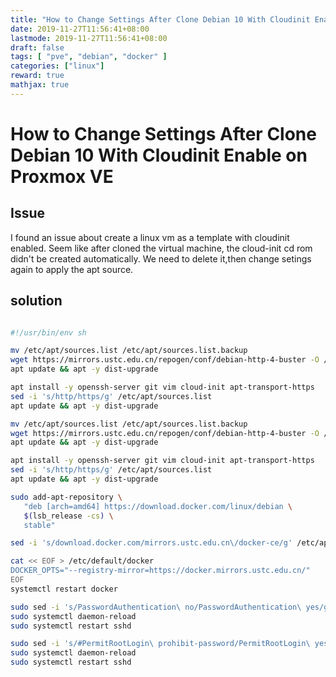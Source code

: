 ```yaml
---
title: "How to Change Settings After Clone Debian 10 With Cloudinit Enable on Proxmox Ve"
date: 2019-11-27T11:56:41+08:00
lastmode: 2019-11-27T11:56:41+08:00
draft: false
tags: [ "pve", "debian", "docker" ]
categories: ["linux"]
reward: true
mathjax: true
---
```


# How to Change Settings After Clone Debian 10 With Cloudinit Enable on Proxmox VE


## Issue

I found an issue about create a linux vm as a template with cloudinit enabled. Seem like after cloned the virtual machine, the cloud-init cd rom didn't be created automatically. We need to delete it,then change setings again to apply the apt source.

## solution


```bash

#!/usr/bin/env sh

mv /etc/apt/sources.list /etc/apt/sources.list.backup
wget https://mirrors.ustc.edu.cn/repogen/conf/debian-http-4-buster -O /etc/apt/sources.list
apt update && apt -y dist-upgrade

apt install -y openssh-server git vim cloud-init apt-transport-https
sed -i 's/http/https/g' /etc/apt/sources.list
apt update && apt -y dist-upgrade

mv /etc/apt/sources.list /etc/apt/sources.list.backup
wget https://mirrors.ustc.edu.cn/repogen/conf/debian-http-4-buster -O /etc/apt/sources.list
apt update && apt -y dist-upgrade

apt install -y openssh-server git vim cloud-init apt-transport-https
sed -i 's/http/https/g' /etc/apt/sources.list
apt update && apt -y dist-upgrade

sudo add-apt-repository \
   "deb [arch=amd64] https://download.docker.com/linux/debian \
   $(lsb_release -cs) \
   stable"

sed -i 's/download.docker.com/mirrors.ustc.edu.cn\/docker-ce/g' /etc/apt/sources.list

cat << EOF > /etc/default/docker
DOCKER_OPTS="--registry-mirror=https://docker.mirrors.ustc.edu.cn/"
EOF
systemctl restart docker

sudo sed -i 's/PasswordAuthentication\ no/PasswordAuthentication\ yes/g' /etc/ssh/sshd_config
sudo systemctl daemon-reload
sudo systemctl restart sshd

sudo sed -i 's/#PermitRootLogin\ prohibit-password/PermitRootLogin\ yes/g' /etc/ssh/sshd_config
sudo systemctl daemon-reload
sudo systemctl restart sshd

```